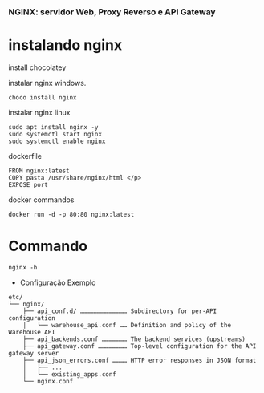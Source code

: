 
<h3> NGINX: servidor Web, Proxy Reverso e API Gateway </h3>  </p>

# instalando nginx

install chocolatey </p>
instalar nginx windows.</p>
````
choco install nginx
````
instalar nginx linux
````
sudo apt install nginx -y
sudo systemctl start nginx 
sudo systemctl enable nginx
````

dockerfile</p>
````
FROM nginx:latest 
COPY pasta /usr/share/nginx/html </p> 
EXPOSE port
````

docker commandos </p>
````
docker run -d -p 80:80 nginx:latest
````

# Commando

````
nginx -h
````

- Configuração Exemplo</p>
````
etc/ 
└── nginx/  
    ├── api_conf.d/ ………………………………… Subdirectory for per-API configuration 
    │   └── warehouse_api.conf …… Definition and policy of the Warehouse API 
    ├── api_backends.conf ………………… The backend services (upstreams) 
    ├── api_gateway.conf …………………… Top-level configuration for the API gateway server
    ├── api_json_errors.conf ………… HTTP error responses in JSON format
    │   ├── ... 
    │   └── existing_apps.conf
    └── nginx.conf 
````
